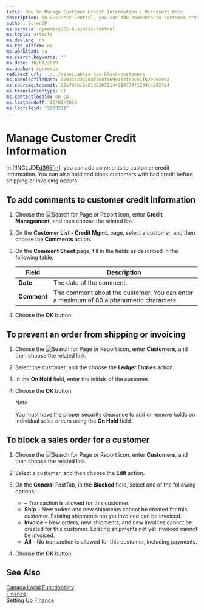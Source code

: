 ```yaml
---
title: How to Manage Customer Credit Information | Microsoft Docs
description: In Business Central, you can add comments to customer credit information. You can also hold and block customers with bad credit before shipping or invoicing occurs.
author: SorenGP
ms.service: dynamics365-business-central
ms.topic: article
ms.devlang: na
ms.tgt_pltfrm: na
ms.workload: na
ms.search.keywords: ''
ms.date: 10/01/2019
ms.author: sgroespe
redirect_url: ../../receivables-how-block-customers
ms.openlocfilehash: 12033cc34bd4f708f569e493fe2c51f62ec9c9ba
ms.sourcegitcommit: 02e704bc3e01d62072144919774f1244c42827e4
ms.translationtype: HT
ms.contentlocale: en-CA
ms.lasthandoff: 10/01/2019
ms.locfileid: "2300231"
---
```

# <a name="manage-customer-credit-information"></a>Manage Customer Credit Information
In [!INCLUDE[d365fin](../../includes/d365fin_md.md)], you can add comments to customer credit information. You can also hold and block customers with bad credit before shipping or invoicing occurs.  

## <a name="to-add-comments-to-customer-credit-information"></a>To add comments to customer credit information  
1.  Choose the ![Search for Page or Report](../../media/ui-search/search_small.png "Search for Page or Report icon") icon, enter **Credit Management**, and then choose the related link.  
2.  On the **Customer List - Credit Mgmt.** page, select a customer, and then choose the **Comments** action.  
3.  On the **Comment Sheet** page, fill in the fields as described in the following table.  

    |Field|Description|  
    |---------------------------------|---------------------------------------|  
    |**Date**|The date of the comment.|  
    |**Comment**|The comment about the customer. You can enter a maximum of 80 alphanumeric characters.|  

4.  Choose the **OK** button.  

## <a name="to-prevent-an-order-from-shipping-or-invoicing"></a>To prevent an order from shipping or invoicing  
1.  Choose the ![Search for Page or Report](../../media/ui-search/search_small.png "Search for Page or Report icon") icon, enter **Customers**, and then choose the related link.  
2.  Select the customer, and the choose the **Ledger Entries** action.  
3.  In the **On Hold** field, enter the initials of the customer.  
4.  Choose the **OK** button.  

    > [!NOTE]  
    >  You must have the proper security clearance to add or remove holds on individual sales orders using the **On Hold** field.  

## <a name="to-block-a-sales-order-for-a-customer"></a>To block a sales order for a customer  
1.  Choose the ![Search for Page or Report](../../media/ui-search/search_small.png "Search for Page or Report icon") icon, enter **Customers**, and then choose the related link.  
2.  Select a customer, and then choose the **Edit** action.  
3.  On the **General** FastTab, in the **Blocked** field, select one of the following options:  

    -   **<Blank>** – Transaction is allowed for this customer.  
    -   **Ship** – New orders and new shipments cannot be created for this customer. Existing shipments not yet invoiced can be invoiced.  
    -   **Invoice** – New orders, new shipments, and new invoices cannot be created for this customer. Existing shipments not yet invoiced cannot be invoiced.  
    -   **All** – No transaction is allowed for this customer, including payments.  
4.  Choose the **OK** button.  

## <a name="see-also"></a>See Also  
[Canada Local Functionality](canada-local-functionality.md)  
[Finance](../../finance.md)  
[Setting Up Finance](../../finance.md)
